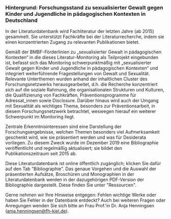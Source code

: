 ### Hintergrund: Forschungsstand zu sexualisierter Gewalt gegen Kinder und Jugendliche in pädagogischen Kontexten in Deutschland

In der Literaturdatenbank wird Fachliteratur der letzten Jahre (ab 2015) gesammelt. Sie unterstützt Fachkräfte bei der Literaturrecherche, indem sie einen konzentrierten Zugang zu relevanten Publikationen bietet.

Gemäß der BMBF-Förderlinien zu „sexualisierter Gewalt in pädagogischen Kontexten“ in die dieses Literatur-Monitoring als Teilprojekt eingebunden ist, befasst sich das Monitoring schwerpunktmäßig mit „sexualisierter Gewalt gegen Kinder und Jugendliche in pädagogischen Kontexten“ und integriert weiterführende Fragestellungen von Gewalt und Sexualität. Relevante Unterthemen wurden anhand der inhaltlichen Cluster des Forschungsnetzwerks herausgearbeitet, d.h. die Recherche konzentriert sich auf die soziale Rahmung, die organisationalen Strukturen und Kulturen, die Qualifizierung von Fachkräften, Präventionsprogramme für Adressat_innen sowie Disclosure. Darüber hinaus wird auch der Umgang mit Sexualität als wichtiges Thema, besonders zur Präventionsarbeit, in diesem Forschungsnetzwerk betrachtet, weswegen hierauf ein weiterer Schwerpunkt im Monitoring liegt.

Zentrale Erkenntnisinteressen sind eine Darstellung der Forschungsergebnisse, welchen Themen besonders viel Aufmerksamkeit geschenkt wird, wie sie präsentiert werden und was für Desiderata vorliegen. Zu diesem Zweck wurde im Dezember 2019 eine Bibliographie veröffentlicht und regelmäßig aktualisiert; sie bildet den Publikationszeitraum seit 2015 ab.

Diese Literaturdatenbank ist online öffentlich zugänglich; klicken Sie dafür auf den Tab "Bibliographie". Das genaue Vorgehen und die Auswahl der präsentierten Aufsätze, Broschüren und Monographien in der Literaturdatenbank werden in der dazugehörigen PDF-Version der Bibliographie dargestellt. Diese finden Sie unter "Ressourcen".

Gerne nehmen wir Ihre Hinweise entgegen: Fehlen wichtige Werke oder haben Sie Fehler in der Datenbank entdeckt? Auch bei weiteren Fragen oder Anregungen wenden Sie sich bitte an Frau Prof.'in Dr. Anja Henningsen (anja.henningsen@fh-kiel.de).

